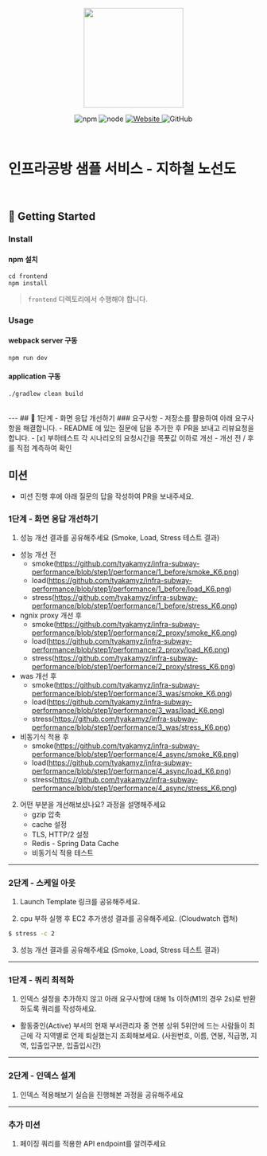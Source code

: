 <p align="center">
    <img width="200px;" src="https://raw.githubusercontent.com/woowacourse/atdd-subway-admin-frontend/master/images/main_logo.png"/>
</p>
<p align="center">
  <img alt="npm" src="https://img.shields.io/badge/npm-%3E%3D%205.5.0-blue">
  <img alt="node" src="https://img.shields.io/badge/node-%3E%3D%209.3.0-blue">
  <a href="https://edu.nextstep.camp/c/R89PYi5H" alt="nextstep atdd">
    <img alt="Website" src="https://img.shields.io/website?url=https%3A%2F%2Fedu.nextstep.camp%2Fc%2FR89PYi5H">
  </a>
  <img alt="GitHub" src="https://img.shields.io/github/license/next-step/atdd-subway-service">
</p>

<br>

# 인프라공방 샘플 서비스 - 지하철 노선도

<br>

## 🚀 Getting Started

### Install
#### npm 설치
```
cd frontend
npm install
```
> `frontend` 디렉토리에서 수행해야 합니다.

### Usage
#### webpack server 구동
```
npm run dev
```
#### application 구동
```
./gradlew clean build
```
<br>
---
## 🚀 1단계 - 화면 응답 개선하기
### 요구사항
- 저장소를 활용하여 아래 요구사항을 해결합니다.
- README 에 있는 질문에 답을 추가한 후 PR을 보내고 리뷰요청을 합니다.
- [x] 부하테스트 각 시나리오의 요청시간을 목푯값 이하로 개선 
  - 개선 전 / 후를 직접 계측하여 확인

## 미션

* 미션 진행 후에 아래 질문의 답을 작성하여 PR을 보내주세요.


### 1단계 - 화면 응답 개선하기
1. 성능 개선 결과를 공유해주세요 (Smoke, Load, Stress 테스트 결과)
- 성능 개선 전
  - smoke(https://github.com/tyakamyz/infra-subway-performance/blob/step1/performance/1_before/smoke_K6.png)
  - load(https://github.com/tyakamyz/infra-subway-performance/blob/step1/performance/1_before/load_K6.png)
  - stress(https://github.com/tyakamyz/infra-subway-performance/blob/step1/performance/1_before/stress_K6.png)
- ngnix proxy 개선 후
  - smoke(https://github.com/tyakamyz/infra-subway-performance/blob/step1/performance/2_proxy/smoke_K6.png)
  - load(https://github.com/tyakamyz/infra-subway-performance/blob/step1/performance/2_proxy/load_K6.png)
  - stress(https://github.com/tyakamyz/infra-subway-performance/blob/step1/performance/2_proxy/stress_K6.png)
- was 개선 후
  - smoke(https://github.com/tyakamyz/infra-subway-performance/blob/step1/performance/3_was/smoke_K6.png)
  - load(https://github.com/tyakamyz/infra-subway-performance/blob/step1/performance/3_was/load_K6.png)
  - stress(https://github.com/tyakamyz/infra-subway-performance/blob/step1/performance/3_was/stress_K6.png)
- 비동기식 적용 후
  - smoke(https://github.com/tyakamyz/infra-subway-performance/blob/step1/performance/4_async/smoke_K6.png)
  - load(https://github.com/tyakamyz/infra-subway-performance/blob/step1/performance/4_async/load_K6.png)
  - stress(https://github.com/tyakamyz/infra-subway-performance/blob/step1/performance/4_async/stress_K6.png)

2. 어떤 부분을 개선해보셨나요? 과정을 설명해주세요
   - gzip 압축
   - cache 설정
   - TLS, HTTP/2 설정
   - Redis - Spring Data Cache
   - 비동기식 적용 테스트

---

### 2단계 - 스케일 아웃

1. Launch Template 링크를 공유해주세요.

2. cpu 부하 실행 후 EC2 추가생성 결과를 공유해주세요. (Cloudwatch 캡쳐)

```sh
$ stress -c 2
```

3. 성능 개선 결과를 공유해주세요 (Smoke, Load, Stress 테스트 결과)

---

### 1단계 - 쿼리 최적화

1. 인덱스 설정을 추가하지 않고 아래 요구사항에 대해 1s 이하(M1의 경우 2s)로 반환하도록 쿼리를 작성하세요.

- 활동중인(Active) 부서의 현재 부서관리자 중 연봉 상위 5위안에 드는 사람들이 최근에 각 지역별로 언제 퇴실했는지 조회해보세요. (사원번호, 이름, 연봉, 직급명, 지역, 입출입구분, 입출입시간)

---

### 2단계 - 인덱스 설계

1. 인덱스 적용해보기 실습을 진행해본 과정을 공유해주세요

---

### 추가 미션

1. 페이징 쿼리를 적용한 API endpoint를 알려주세요
